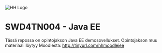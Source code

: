 ![HH Logo](http://blogit.haaga-helia.fi/wp-content/uploads/2014/12/HH-logo-290x128.jpg)
# SWD4TN004 - Java EE
Tässä repossa on opintojakson Java EE demosovellukset.
Opintojakson muu materiaali löytyy Moodlesta: http://tinyurl.com/hhmoodlejee
